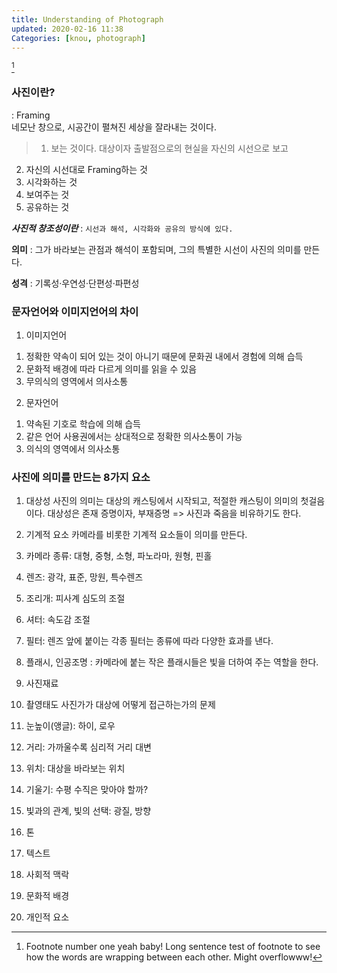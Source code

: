 ```yaml
---
title: Understanding of Photograph
updated: 2020-02-16 11:38
Categories: [knou, photograph]
---
```

[^1]
### 사진이란?
: Framing
<br>
네모난 창으로, 시공간이 펼쳐진 세상을 잘라내는 것이다.

> 1. 보는 것이다.
대상이자 출발점으로의 현실을 자신의 시선으로 보고
2. 자신의 시선대로 Framing하는 것
3. 시각화하는 것
4. 보여주는 것
5. 공유하는 것

**_사진적 창조성이란_** : `시선과 해석, 시각화와 공유의 방식에 있다.`

**의미** :
그가 바라보는 관점과 해석이 포함되며, 그의 특별한 시선이 사진의 의미를 만든다.

**성격** :
기록성·우연성·단편성·파편성

<div class="divider"></div>

### 문자언어와 이미지언어의 차이

1) 이미지언어 
1. 정확한 약속이 되어 있는 것이 아니기 때문에 문화권 내에서 경험에 의해 습득
2. 문화적 배경에 따라 다르게 의미를 읽을 수 있음
3. 무의식의 영역에서 의사소통

2) 문자언어
1. 약속된 기호로 학습에 의해 습득
2. 같은 언어 사용권에서는 상대적으로 정확한 의사소통이 가능
3. 의식의 영역에서 의사소통

### 사진에 의미를 만드는 8가지 요소
1. 대상성
사진의 의미는 대상의 캐스팅에서 시작되고, 적절한 캐스팅이 의미의 첫걸음이다.
대상성은 존재 증명이자, 부재증명 => 사진과 죽음을 비유하기도 한다.

2. 기계적 요소
카메라를 비롯한 기계적 요소들이 의미를 만든다.
  1. 카메라 종류: 대형, 중형, 소형, 파노라마, 원형, 핀홀
  2. 렌즈: 광각, 표준, 망원, 특수렌즈
  3. 조리개: 피사계 심도의 조절
  4. 셔터: 속도감 조절
  5. 필터: 렌즈 앞에 붙이는 각종 필터는 종류에 따라 다양한 효과를 낸다.
  6. 플래시, 인공조명 : 카메라에 붙는 작은 플래시들은 빛을 더하여 주는 역할을 한다.
  
3. 사진재료
4. 촬영태도
사진가가 대상에 어떻게 접근하는가의 문제
  1. 눈높이(앵글): 하이, 로우
  2. 거리: 가까울수록 심리적 거리 대변
  3. 위치: 대상을 바라보는 위치
  4. 기울기: 수평 수직은 맞아야 할까?
  5. 빛과의 관계, 빛의 선택: 광질, 방향
  6. 톤
  
5. 텍스트
6. 사회적 맥락
7. 문화적 배경
8. 개인적 요소







[^1]: Footnote number one yeah baby! Long sentence test of footnote to see how the words are wrapping between each other. Might overflowww!
[^2]: A footnote you can link to - [click here!](#)
